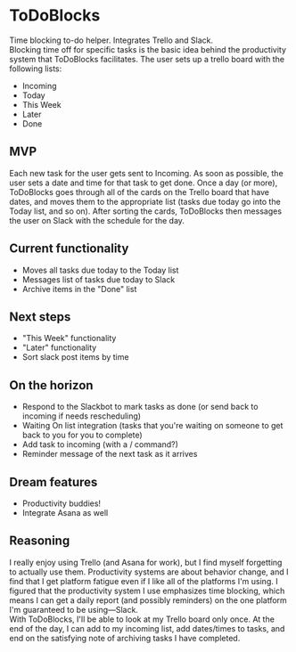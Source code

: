 # ToDoBlocks
Time blocking to-do helper. Integrates Trello and Slack.  
Blocking time off for specific tasks is the basic idea behind the productivity system that ToDoBlocks facilitates. The user sets up a trello board with the following lists:  
- Incoming
- Today
- This Week
- Later
- Done

## MVP
Each new task for the user gets sent to Incoming. As soon as possible, the user sets a date and time for that task to get done. Once a day (or more), ToDoBlocks goes through all of the cards on the Trello board that have dates, and moves them to the appropriate list (tasks due today go into the Today list, and so on). After sorting the cards, ToDoBlocks then messages the user on Slack with the schedule for the day.

## Current functionality
- Moves all tasks due today to the Today list
- Messages list of tasks due today to Slack
- Archive items in the "Done" list

## Next steps
- "This Week" functionality
- "Later" functionality
- Sort slack post items by time

## On the horizon
- Respond to the Slackbot to mark tasks as done (or send back to incoming if needs rescheduling)
- Waiting On list integration (tasks that you're waiting on someone to get back to you for you to complete)
- Add task to incoming (with a / command?)
- Reminder message of the next task as it arrives

## Dream features
- Productivity buddies!
- Integrate Asana as well

## Reasoning
I really enjoy using Trello (and Asana for work), but I find myself forgetting to actually use them. Productivity systems are about behavior change, and I find that I get platform fatigue even if I like all of the platforms I'm using. I figured that the productivity system I use emphasizes time blocking, which means I can get a daily report (and possibly reminders) on the one platform I'm guaranteed to be using—Slack.  
With ToDoBlocks, I'll be able to look at my Trello board only once. At the end of the day, I can add to my incoming list, add dates/times to tasks, and end on the satisfying note of archiving tasks I have completed.
